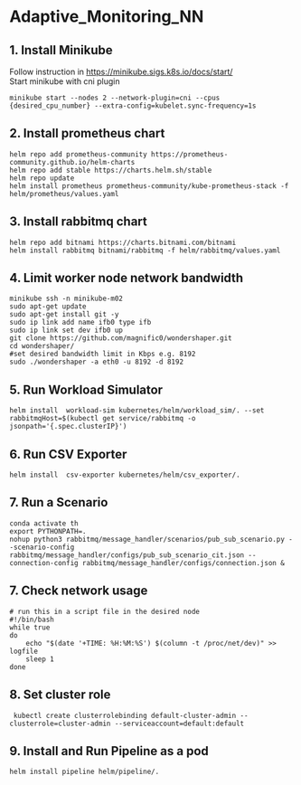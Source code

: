 # Adaptive_Monitoring_NN

## 1. Install Minikube
 
Follow instruction in https://minikube.sigs.k8s.io/docs/start/
<br />Start minikube with cni plugin
    
    minikube start --nodes 2 --network-plugin=cni --cpus {desired_cpu_number} --extra-config=kubelet.sync-frequency=1s

## 2. Install prometheus chart

    helm repo add prometheus-community https://prometheus-community.github.io/helm-charts
    helm repo add stable https://charts.helm.sh/stable
    helm repo update
    helm install prometheus prometheus-community/kube-prometheus-stack -f helm/prometheus/values.yaml

## 3. Install rabbitmq chart

    helm repo add bitnami https://charts.bitnami.com/bitnami
    helm install rabbitmq bitnami/rabbitmq -f helm/rabbitmq/values.yaml

## 4. Limit worker node network bandwidth 

    minikube ssh -n minikube-m02 
    sudo apt-get update
    sudo apt-get install git -y
    sudo ip link add name ifb0 type ifb
    sudo ip link set dev ifb0 up
    git clone https://github.com/magnific0/wondershaper.git
    cd wondershaper/
    #set desired bandwidth limit in Kbps e.g. 8192
    sudo ./wondershaper -a eth0 -u 8192 -d 8192

## 5. Run Workload Simulator
    
    helm install  workload-sim kubernetes/helm/workload_sim/. --set rabbitmqHost=$(kubectl get service/rabbitmq -o jsonpath='{.spec.clusterIP}')

## 6. Run CSV Exporter

    helm install  csv-exporter kubernetes/helm/csv_exporter/. 

## 7. Run a Scenario

    conda activate th
    export PYTHONPATH=.
    nohup python3 rabbitmq/message_handler/scenarios/pub_sub_scenario.py --scenario-config rabbitmq/message_handler/configs/pub_sub_scenario_cit.json --connection-config rabbitmq/message_handler/configs/connection.json &

## 7. Check network usage

    # run this in a script file in the desired node
    #!/bin/bash
    while true
    do
        echo "$(date '+TIME: %H:%M:%S') $(column -t /proc/net/dev)" >> logfile
        sleep 1
    done
 
## 8. Set cluster role 

     kubectl create clusterrolebinding default-cluster-admin --clusterrole=cluster-admin --serviceaccount=default:default

## 9. Install and Run Pipeline as a pod

    helm install pipeline helm/pipeline/.